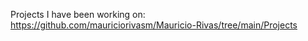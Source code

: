 Projects I have been working on: https://github.com/mauriciorivasm/Mauricio-Rivas/tree/main/Projects
